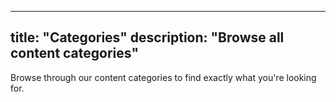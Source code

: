 
---
title: "Categories"
description: "Browse all content categories"
---

Browse through our content categories to find exactly what you're looking for.
